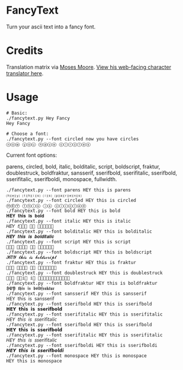 # FancyText
Turn your ascii text into a fancy font.

# Credits
Translation matrix via [Moses Moore](https://github.com/mozai/). [View his web-facing character translator here](http://mozai.com/programming/dandytype.html).

# Usage
```
# Basic:
./fancytext.py Hey Fancy
𝙷𝚎𝚢 𝙵𝚊𝚗𝚌𝚢

# Choose a font:
./fancytext.py --font circled now you have circles
ⓝⓞⓦ ⓨⓞⓤ ⓗⓐⓥⓔ ⓒⓘⓡⓒⓛⓔⓢ
```

Current font options:

parens, circled, bold, italic, bolditalic, script, boldscript, fraktur, doublestruck, boldfraktur, sansserif, sserifbold, sserifitalic, sserifbold, sserifitalic, sserifboldi, monospace, fullwidth.
```
./fancytext.py --font parens HEY this is parens
⒣⒠⒴ ⒯⒣⒤⒮ ⒤⒮ ⒫⒜⒭⒠⒩⒮
./fancytext.py --font circled HEY this is circled
ⒽⒺⓎ ⓣⓗⓘⓢ ⓘⓢ ⓒⓘⓡⓒⓛⓔⓓ
./fancytext.py --font bold HEY this is bold
𝐇𝐄𝐘 𝐭𝐡𝐢𝐬 𝐢𝐬 𝐛𝐨𝐥𝐝
./fancytext.py --font italic HEY this is italic
𝐻𝐸𝑌 𝑡𝑕𝑖𝑠 𝑖𝑠 𝑖𝑡𝑎𝑙𝑖𝑐
./fancytext.py --font bolditalic HEY this is bolditalic
𝑯𝑬𝒀 𝒕𝒉𝒊𝒔 𝒊𝒔 𝒃𝒐𝒍𝒅𝒊𝒕𝒂𝒍𝒊𝒄
./fancytext.py --font script HEY this is script
𝒣𝒠𝒴 𝓉𝒽𝒾𝓈 𝒾𝓈 𝓈𝒸𝓇𝒾𝓅𝓉
./fancytext.py --font boldscript HEY this is boldscript
𝓗𝓔𝓨 𝓽𝓱𝓲𝓼 𝓲𝓼 𝓫𝓸𝓵𝓭𝓼𝓬𝓻𝓲𝓹𝓽
./fancytext.py --font fraktur HEY this is fraktur
𝔋𝔈𝔜 𝔱𝔥𝔦𝔰 𝔦𝔰 𝔣𝔯𝔞𝔨𝔱𝔲𝔯
./fancytext.py --font doublestruck HEY this is doublestruck
𝔿𝔼𝕐 𝕥𝕙𝕚𝕤 𝕚𝕤 𝕕𝕠𝕦𝕓𝕝𝕖𝕤𝕥𝕣𝕦𝕔𝕜
./fancytext.py --font boldfraktur HEY this is boldfraktur
𝕳𝕰𝖄 𝖙𝖍𝖎𝖘 𝖎𝖘 𝖇𝖔𝖑𝖉𝖋𝖗𝖆𝖐𝖙𝖚𝖗
./fancytext.py --font sansserif HEY this is sansserif
𝖧𝖤𝖸 𝗍𝗁𝗂𝗌 𝗂𝗌 𝗌𝖺𝗇𝗌𝗌𝖾𝗋𝗂𝖿
./fancytext.py --font sserifbold HEY this is sserifbold
𝗛𝗘𝗬 𝘁𝗵𝗶𝘀 𝗶𝘀 𝘀𝘀𝗲𝗿𝗶𝗳𝗯𝗼𝗹𝗱
./fancytext.py --font sserifitalic HEY this is sserifitalic
𝘏𝘌𝘠 𝘵𝘩𝘪𝘴 𝘪𝘴 𝘴𝘴𝘦𝘳𝘪𝘧𝘪𝘵𝘢𝘭𝘪𝘤
./fancytext.py --font sserifbold HEY this is sserifbold
𝗛𝗘𝗬 𝘁𝗵𝗶𝘀 𝗶𝘀 𝘀𝘀𝗲𝗿𝗶𝗳𝗯𝗼𝗹𝗱
./fancytext.py --font sserifitalic HEY this is sserifitalic
𝘏𝘌𝘠 𝘵𝘩𝘪𝘴 𝘪𝘴 𝘴𝘴𝘦𝘳𝘪𝘧𝘪𝘵𝘢𝘭𝘪𝘤
./fancytext.py --font sserifboldi HEY this is sserifboldi
𝙃𝙀𝙔 𝙩𝙝𝙞𝙨 𝙞𝙨 𝙨𝙨𝙚𝙧𝙞𝙛𝙗𝙤𝙡𝙙𝙞
./fancytext.py --font monospace HEY this is monospace
𝙷𝙴𝚈 𝚝𝚑𝚒𝚜 𝚒𝚜 𝚖𝚘𝚗𝚘𝚜𝚙𝚊𝚌𝚎
```
